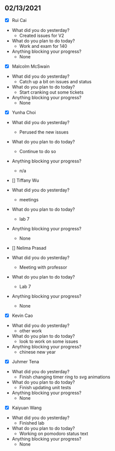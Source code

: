 
## 02/13/2021
 
- [x] Rui Cai 
- What did you do yesterday?
  - Created issues for V2
- What do you plan to do today?
  - Work and exam for 140
- Anything blocking your progress?
  - None



- [x] Malcolm McSwain
- What did you do yesterday?
  - Catch up a bit on issues and status
- What do you plan to do today?
  - Start cranking out some tickets
- Anything blocking your progress?
  - None



- [x] Yunha Choi
- What did you do yesterday?
  - Perused the new issues
- What do you plan to do today?
  - Continue to do so
- Anything blocking your progress?
  - n/a



- [] Tiffany Wu
- What did you do yesterday?
  - meetings
- What do you plan to do today?
  - lab 7
- Anything blocking your progress?
  - None


- [] Nelima Prasad
- What did you do yesterday?
  - Meeting with professor
- What do you plan to do today?
  - Lab 7
- Anything blocking your progress?
  - None


- [x] Kevin Cao
- What did you do yesterday?
  - other work
- What do you plan to do today?
  - look to work on some issues
- Anything blocking your progress?
  - chinese new year



- [x] Juhmer Tena
- What did you do yesterday?
  - Finish changing timer ring to svg animations
- What do you plan to do today?
  - Finish updating unit tests
- Anything blocking your progress?
  - None


- [x] Kaiyuan Wang
- What did you do yesterday?
  - Finished lab
- What do you plan to do today?
  - Working on pomodoro status text
- Anything blocking your progress?
  - None